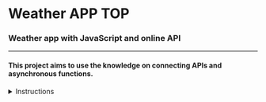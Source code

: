 # Weather APP TOP

### Weather app with JavaScript and online API

---
#### This project aims to use the knowledge on connecting APIs and asynchronous functions.

<details>
<summary>Instructions</summary>

  <h3>Assignment</h3>

  <div>
    <ol>
      <li>Set up a blank HTML document with the appropriate links to your JavaScript and CSS files.</li>
      <li>Write the functions that hit the API. You’re going to want functions that can take a location and return the weather data for that location. For now, just <code>console.log()</code> the information.</li>
      <li>Write the functions that <em>process</em> the JSON data you’re getting from the API and return an object with only the data you require for your app.</li>
      <li>Set up a simple form that will let users input their location and will fetch the weather info (still just <code>console.log()</code> it).</li>
      <li>Display the information on your webpage!</li>
      <li>Add any styling you like!</li>
      <li>Optional: add a ‘loading’ component that displays from the time the form is submitted until the information comes back from the API.</li>
      <li>Push that baby to github and share your solution below!</li>
    </ol>
  </div>

